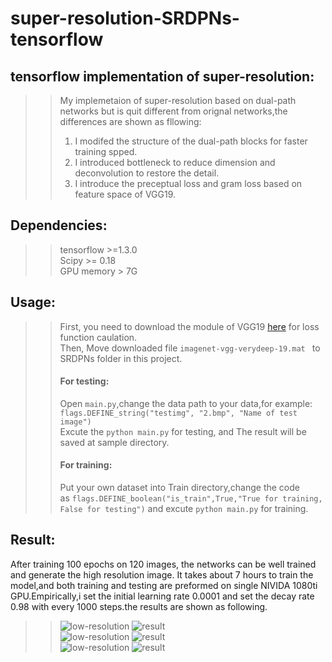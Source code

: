 # super-resolution-SRDPNs-tensorflow
## tensorflow implementation of super-resolution:
>>My implemetaion of super-resolution based on dual-path networks but is quit different from orignal networks,the differences are shown as fllowing:<br>
>>1. I modifed the structure of the dual-path blocks for faster training spped.<br>
>>2. I introduced bottleneck to reduce dimension and deconvolution to restore the detail.<br>
>>3. I introduce the preceptual loss and gram loss based on feature space of VGG19. <br>

## Dependencies:
>>tensorflow >=1.3.0<br>
>>Scipy >= 0.18<br>
>>GPU memory > 7G<br>

## Usage:
>>First, you need to download the module of VGG19 [here](http://www.vlfeat.org/matconvnet/models/beta16/imagenet-vgg-verydeep-19.mat) for loss function caulation.<br /> 
>>Then, Move downloaded file
    `imagenet-vgg-verydeep-19.mat `
to SRDPNs folder in this project.<br>
>>#### For testing:<br />
>>Open `main.py`,change the data path to your data,for example:<br>
`flags.DEFINE_string("testimg", "2.bmp", "Name of test image")` <br />
>>Excute the `python main.py` for testing, and The result will be saved at sample directory.<br>
>>#### For training:<br />
>>Put your own dataset into Train directory,change the code<br> as `flags.DEFINE_boolean("is_train",True,"True for training, False for testing")` and excute `python main.py` for training.<br />

## Result:
After training 100 epochs on 120 images, the networks can be well trained and generate the high resolution image. It takes about 7 hours to train the model,and both training and testing are preformed on single NIVIDA 1080ti GPU.Empirically,i set the initial learning rate 0.0001 and set the decay rate 0.98 with every 1000 steps.the results are shown as following. <br />

>>![low-resolution](https://github.com/zhitao654321/super-resolution-SRDPNs-tensorflow/blob/master/sample/ORIGNAL1.png)
>>![result](https://github.com/zhitao654321/super-resolution-SRDPNs-tensorflow/blob/master/sample/test_image1.png)<br>
>>![low-resolution](https://github.com/zhitao654321/super-resolution-SRDPNs-tensorflow/blob/master/sample/ORIGNAL2.png)
>>![result](https://github.com/zhitao654321/super-resolution-SRDPNs-tensorflow/blob/master/sample/test_image2.png)<br>
>>![low-resolution](https://github.com/zhitao654321/super-resolution-SRDPNs-tensorflow/blob/master/sample/ORIGNAL3.png)
>>![result](https://github.com/zhitao654321/super-resolution-SRDPNs-tensorflow/blob/master/sample/test_image3.png)
